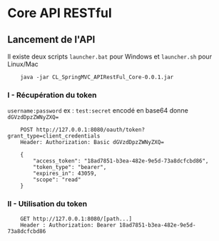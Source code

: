 # Core API RESTful
## Lancement de l'API
Il existe deux scripts `launcher.bat` pour Windows et `launcher.sh` pour Linux/Mac
```
	java -jar CL_SpringMVC_APIRestFul_Core-0.0.1.jar
```

### I - Récupération du token
`username:password` ex : `test:secret` encodé en base64 donne `dGVzdDpzZWNyZXQ=`
```
	POST http://127.0.0.1:8080/oauth/token?grant_type=client_credentials
    Header: Authorization: Basic dGVzdDpzZWNyZXQ=
```
```
    {
        "access_token": "18ad7851-b3ea-482e-9e5d-73a8dcfcbd86",
        "token_type": "bearer",
        "expires_in": 43059,
        "scope": "read"
    }
```

### II - Utilisation du token
```
    GET http://127.0.0.1:8080/[path...]
    Header : Authorization: Bearer 18ad7851-b3ea-482e-9e5d-73a8dcfcbd86
```